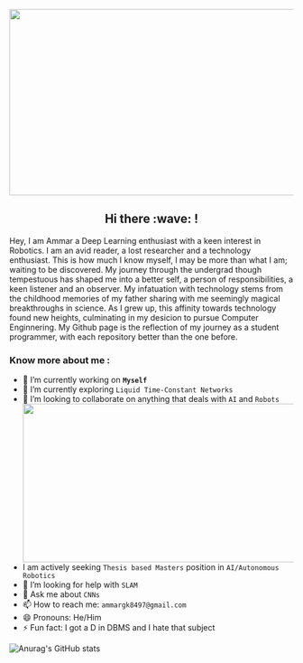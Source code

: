 
<p align="center">
  <img width="1536" height="330" src="https://github.com/MohammadAmmargk8497/MohammadAmmargk8497/assets/75717701/7657fc0d-a750-458e-b6c4-2b21b19d6001" alt="my banner">
</p>






<h2 align="center">Hi there :wave: !</h2>

Hey, I am Ammar a Deep Learning enthusiast with a keen interest in Robotics. I am an avid reader, a lost researcher and a technology enthusiast. This is how much I know myself, I may be more than what I am; waiting to be discovered. My journey through the undergrad though tempestuous has shaped me into a better self, a person of responsibilities, a keen listener and an observer. My infatuation with technology stems from the childhood memories of my father sharing with me seemingly magical breakthroughs in science. As I grew up, this affinity towards technology found new heights, culminating in my desicion to pursue Computer Enginnering. My Github page is the reflection of my journey as a student programmer, with each repository better than the one before. 

### Know more about me :

- 🔭 I’m currently working on **```Myself```**
- 🌱 I’m currently exploring ```Liquid Time-Constant Networks```
- 👯 I’m looking to collaborate on anything that deals with ```AI``` and ```Robots```
-   <img align="right" width="500" height="281" src="https://github.com/MohammadAmmargk8497/MohammadAmmargk8497/assets/75717701/8641ace6-d379-4c47-8c37-c3e8d3fc60a1"> I am actively      seeking ```Thesis based Masters``` position in ```AI/Autonomous Robotics``` 
- 🤔 I’m looking for help with ```SLAM```
- 💬 Ask me about ```CNNs```
- 📫 How to reach me: ```ammargk8497@gmail.com```
- 😄 Pronouns: He/Him
- ⚡ Fun fact: I got a D in DBMS and I hate that subject




![Anurag's GitHub stats](https://github-readme-stats.vercel.app/api?username=MohammadAmmargk8497&show_icons=true&theme=radical)




